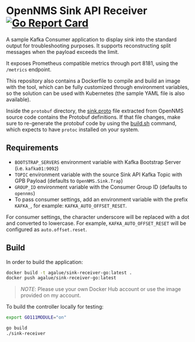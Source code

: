 OpenNMS Sink API Receiver [![Go Report Card](https://goreportcard.com/badge/github.com/agalue/sink-receiver)](https://goreportcard.com/report/github.com/agalue/sink-receiver)
====

A sample Kafka Consumer application to display sink into the standard output for troubleshooting purposes. It supports reconstructing split messages when the payload exceeds the limit.

It exposes Prometheus compatible metrics through port 8181, using the `/metrics` endpoint.

This repository also contains a Dockerfile to compile and build an image with the tool, which can be fully customized through environment variables, so the solution can be used with Kubernetes (the sample YAML file is also available).

Inside the `protobuf` directory, the [sink.proto](protobuf/sink.proto) file extracted from OpenNMS source code contains the Protobuf definitions. If that file changes, make sure to re-generate the protobuf code by using the [build.sh](protobuf/build.sh) command, which expects to have `protoc` installed on your system.

## Requirements

* `BOOTSTRAP_SERVERS` environment variable with Kafka Bootstrap Server (i.e. `kafka01:9092`)
* `TOPIC` environment variable with the source Sink API Kafka Topic with GPB Payload (defaults to `OpenNMS.Sink.Trap`)
* `GROUP_ID` environment variable with the Consumer Group ID (defaults to `opennms`)
* To pass consumer settings, add an environment variable with the prefix `KAFKA_`, for example: `KAFKA_AUTO_OFFSET_RESET`.

For consumer settings, the character underscore will be replaced with a dot and converted to lowercase. For example, `KAFKA_AUTO_OFFSET_RESET` will be configured as `auto.offset.reset`.

## Build

In order to build the application:

```bash
docker build -t agalue/sink-receiver-go:latest .
docker push agalue/sink-receiver-go:latest
```

> *NOTE*: Please use your own Docker Hub account or use the image provided on my account.

To build the controller locally for testing:

```bash
export GO111MODULE="on"

go build
./sink-receiver
```
